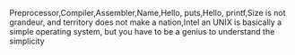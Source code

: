Preprocessor,Compiler,Assembler,Name,Hello, puts,Hello, printf,Size is not grandeur, and territory does not make a nation,Intel an UNIX is basically a simple operating system, but you have to be a genius to understand the simplicity
